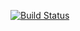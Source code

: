 [![Build Status](https://travis-ci.org/MaciejJaskolski/reservation_form.svg?branch=master)](https://travis-ci.org/MaciejJaskolski/reservation_form)